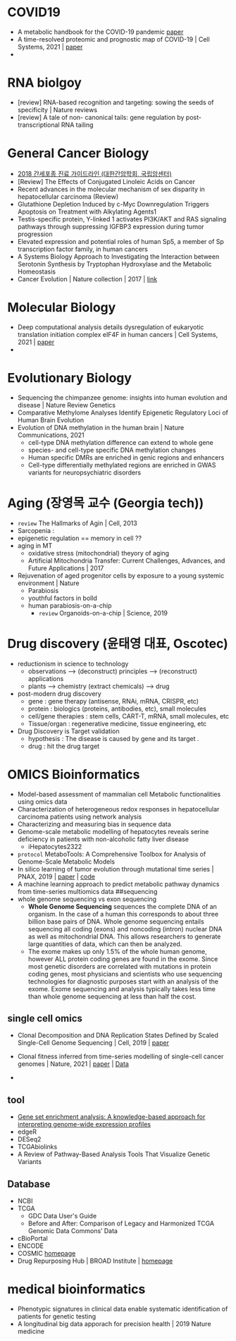 # COVID19
- A metabolic handbook for the COVID-19 pandemic [paper](https://www.nature.com/articles/s42255-020-0237-2)
- A time-resolved proteomic and prognostic map of COVID-19 | Cell Systems, 2021 | [paper](https://www.cell.com/cell-systems/fulltext/S2405-4712(21)00160-5)
- 
# RNA biolgoy
- [review] RNA-based recognition and targeting: sowing the seeds of specificity | Nature reviews
- [review] A tale of non- canonical tails: gene regulation by post-transcriptional RNA tailing

# General Cancer Biology
- [2018 간세포종 진료 가이드라인 (대한간암학회, 국립암센터)](https://m.gastrokorea.org/bbs/index.php?code=guide&mode=view&number=1410&)  
- [Review] The Effects of Conjugated Linoleic Acids on Cancer
- Recent advances in the molecular mechanism of sex disparity in hepatocellular carcinoma (Review)
- Glutathione Depletion Induced by c-Myc Downregulation Triggers Apoptosis on Treatment with Alkylating Agents1
- Testis-specific protein, Y-linked 1 activates PI3K/AKT and RAS signaling pathways through suppressing IGFBP3 expression during tumor progression
- Elevated expression and potential roles of human Sp5, a member of Sp transcription factor family, in human cancers
- A Systems Biology Approach to Investigating the Interaction between Serotonin Synthesis by Tryptophan Hydroxylase and the Metabolic Homeostasis
- Cancer Evolution | Nature collection | 2017 | [link](https://www.nature.com/collections/yhyydzgkfk)   

# Molecular Biology
- Deep computational analysis details dysregulation of eukaryotic translation initiation complex eIF4F in human cancers | Cell Systems, 2021 | [paper](https://www.sciencedirect.com/science/article/abs/pii/S2405471221002520?via%3Dihub)
- 

# Evolutionary Biology
- Sequencing the chimpanzee genome: insights into human evolution and disease | Nature Review Genetics
- Comparative Methylome Analyses Identify Epigenetic Regulatory Loci of Human Brain Evolution 
- Evolution of DNA methylation in the human brain | Nature Communications, 2021
  - cell-type DNA methylation difference can extend to whole gene
  - species- and cell-type specific DNA methylation changes
  - Human specific DMRs are enriched in genic regions and enhancers
  - Cell-type differentially methylated regions are enriched in GWAS variants for neuropsychiatric disorders

# Aging (장영목 교수 (Georgia tech))
- `review` The Hallmarks of Agin | Cell, 2013
- Sarcopenia : 
- epigenetic regulation == memory in cell ??
- aging in MT
  - oxidative stress (mitochondrial) theyory of aging
  - Artificial Mitochondria Transfer: Current Challenges, Advances, and Future Applications | 2017
- Rejuvenation of aged progenitor cells by exposure to a young systemic environment | Nature
  - Parabiosis
  - youthful factors in bolld
  - human parabiosis-on-a-chip
    - `review` Organoids-on-a-chip | Science, 2019

# Drug discovery (윤태영 대표, Oscotec)
- reductionism in science to technology
  - observations --> (deconstruct) principles --> (reconstruct) applications
  - plants --> chemistry (extract chemicals) --> drug
- post-modern drug discovery
  - gene : gene therapy (antisense, RNAi, mRNA, CRISPR, etc)
  - protein : biologics (proteins, antibodies, etc), small molecules
  - cell/gene therapies : stem cells, CART-T, mRNA, small molecules, etc
  - Tissue/organ : regenerative medicine, tissue engineering, etc
- Drug Discovery is Target validation
  - hypothesis : The disease is caused by gene and its target .
  - drug :  hit the drug target

# OMICS Bioinformatics
- Model-based assessment of mammalian cell Metabolic functionalities using omics data   
- Characterization of heterogeneous redox responses in hepatocellular carcinoma patients using network analysis   
- Characterizing and measuring bias in sequence data
- Genome-scale metabolic modelling of hepatocytes reveals serine deficiency in patients with non-alcoholic fatty liver disease
  - iHepatocytes2322
- `protocol` MetaboTools: A Comprehensive Toolbox for Analysis of Genome-Scale Metabolic Models
- In silico learning of tumor evolution through mutational time series | PNAX, 2019 | [paper](https://www.pnas.org/content/116/19/9501) | [code](https://github.com/noamaus/LSTM-Mutational-series)
- A machine learning approach to predict metabolic pathway dynamics from time-series multiomics data
##sequencing
- whole genome sequencing vs exon sequencing
  - **Whole Genome Sequencing** sequences the complete DNA of an organism. In the case of a human this corresponds to about three billion base pairs of DNA. Whole genome sequencing entails sequencing all coding (exons) and noncoding (intron) nuclear DNA as well as mitochondrial DNA. This allows researchers to generate large quantities of data, which can then be analyzed.
  - The exome makes up only 1.5% of the whole human genome, however ALL protein coding genes are found in the exome. Since most genetic disorders are correlated with mutations in protein coding genes, most physicians and scientists who use sequencing technologies for diagnostic purposes start with an analysis of the exome. Exome sequencing and analysis typically takes less time than whole genome sequencing at less than half the cost. 
## single cell omics
- Clonal Decomposition and DNA Replication States Defined by Scaled Single-Cell Genome Sequencing | Cell, 2019 | [paper](https://www.sciencedirect.com/science/article/pii/S0092867419311766)
- Clonal fitness inferred from time-series modelling of single-cell cancer genomes | Nature, 2021 | [paper](https://www.nature.com/articles/s41586-021-03648-3#data-availability) | [Data](https://ega-archive.org/studies/EGAS00001004448)

- 
## tool
- [Gene set enrichment analysis: A knowledge-based approach for interpreting genome-wide expression profiles](https://www.pnas.org/content/102/43/15545)   
- edgeR   
- DESeq2   
- TCGAbiolinks   
- A Review of Pathway-Based Analysis Tools That Visualize Genetic Variants   
## Database
- NCBI
- TCGA
  - GDC Data User's Guide
  - Before and After: Comparison of Legacy and Harmonized TCGA Genomic Data Commons’ Data
- cBioPortal
- ENCODE
- COSMIC [homepage](https://cancer.sanger.ac.uk/cosmic)
- Drug Repurposing Hub | BROAD Institute | [homepage](https://clue.io/repurposing)

# medical bioinformatics
- Phenotypic signatures in clinical data enable systematic identification of patients for genetic testing
- A longitudinal big data apporach for precision health | 2019 Nature medicine
